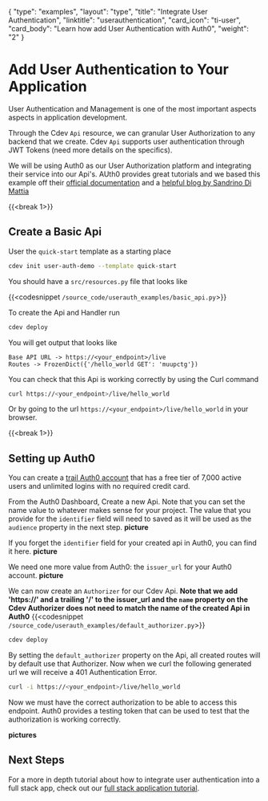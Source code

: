 {
    "type": "examples",
    "layout": "type",
    "title": "Integrate User Authentication",
    "linktitle": "userauthentication",
    "card_icon": "ti-user",
    "card_body": "Learn how add User Authentication with Auth0",
    "weight": "2"
}


# Add User Authentication to Your Application

User Authentication and Management is one of the most important aspects aspects in application development.

Through the Cdev `Api` resource, we can granular User Authorization to any backend that we create. Cdev `Api` supports
user authentication through JWT Tokens (need more details on the specifics).


We will be using Auth0 as our User Authorization platform and integrating their service into our Api's. AUth0 provides great tutorials and we based this example off their [official documentation](https://auth0.com/blog/securing-aws-http-apis-with-jwt-authorizers/) and a [helpful blog by Sandrino Di Mattia](https://sandrino.dev/blog/aws-api-gateway-jwt-auth0)

{{<break 1>}}
## Create a Basic Api
User the `quick-start` template as a starting place 
```bash
cdev init user-auth-demo --template quick-start
```
You should have a `src/resources.py` file that looks like 

{{<codesnippet `/source_code/userauth_examples/basic_api.py`>}}

To create the Api and Handler run
```bash
cdev deploy
```

You will get output that looks like 
```
Base API URL -> https://<your_endpoint>/live
Routes -> FrozenDict({'/hello_world GET': 'muupctg'})
```

You can check that this Api is working correctly by using the Curl command
```bash
curl https://<your_endpoint>/live/hello_world
```

Or by going to the url `https://<your_endpoint>/live/hello_world` in your browser.

{{<break 1>}}
## Setting up Auth0
You can create a [trail Auth0 account](https://auth0.com/signup) that has a free tier of 7,000 active users and unlimited logins with no required credit card. 


From the Auth0 Dashboard, Create a new Api. Note that you can set the name value to whatever makes sense for your project. The value that you provide for the `identifier` field will need to saved as it will be used as the `audience` property in the next step.
**picture**

If you forget the `identifier` field for your created api in Auth0, you can find it here.
**picture**


We need one more value from Auth0: the `issuer_url` for your Auth0 account.
**picture**


We can now create an `Authorizer` for our Cdev Api. **Note that we add 'https://' and a trailing '/' to the issuer_url and the `name` property on the Cdev Authorizer does not need to match the name of the created Api in Auth0**
{{<codesnippet `/source_code/userauth_examples/default_authorizer.py`>}}

```bash
cdev deploy
```

By setting the `default_authorizer` property on the Api, all created routes will by default use that Authorizer. Now when we curl the following generated url we will receive a 401 Authentication Error.

```bash
curl -i https://<your_endpoint>/live/hello_world
```

Now we must have the correct authorization to be able to access this endpoint. Auth0 provides a testing token that can be used to test that the authorization is working correctly.

**pictures**


## Next Steps

For a more in depth tutorial about how to integrate user authentication into a full stack app, check out our [full stack application tutorial](docs/tutorials).
